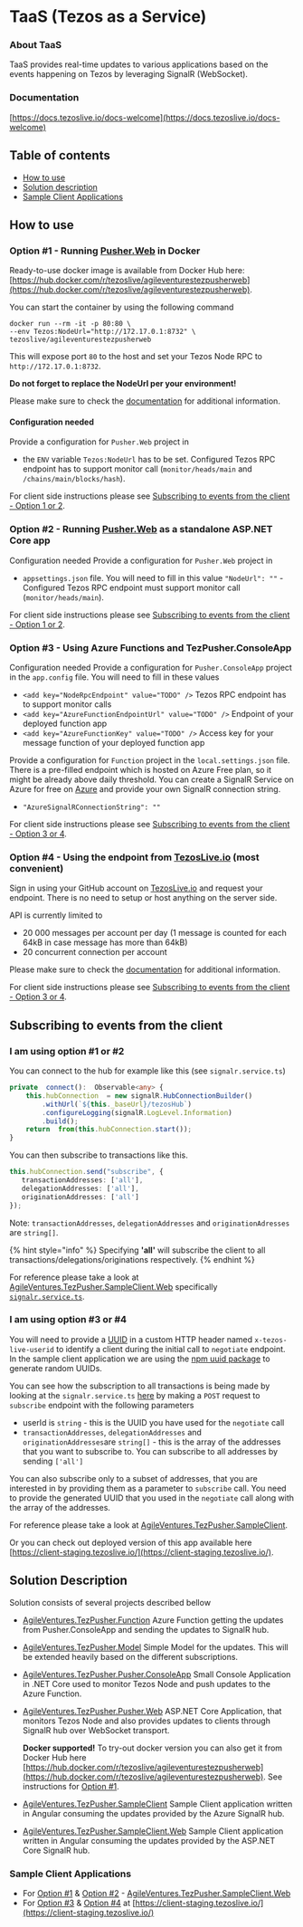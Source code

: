 # TaaS \(Tezos as a Service\)

### About TaaS

TaaS provides real-time updates to various applications based on the events happening on Tezos by leveraging SignalR \(WebSocket\).

### Documentation

[https://docs.tezoslive.io/docs-welcome](https://docs.tezoslive.io/docs-welcome)

## Table of contents

* [How to use](./#how-to-use)
* [Solution description](./#solution-description)
* [Sample Client Applications](./#sample-client-applications)

## How to use

### Option \#1 - Running [Pusher.Web](https://github.com/agile-ventures/TaaS/tree/master/AgileVentures.TezPusher.Pusher.Web) in Docker

Ready-to-use docker image is available from Docker Hub here: [https://hub.docker.com/r/tezoslive/agileventurestezpusherweb](https://hub.docker.com/r/tezoslive/agileventurestezpusherweb).

You can start the container by using the following command

```text
docker run --rm -it -p 80:80 \
--env Tezos:NodeUrl="http://172.17.0.1:8732" \
tezoslive/agileventurestezpusherweb
```

This will expose port `80` to the host and set your Tezos Node RPC to `http://172.17.0.1:8732`.

**Do not forget to replace the NodeUrl per your environment!**

Please make sure to check the [documentation](https://docs.tezoslive.io/docs-getting-started/docs-using-docker) for additional information.

#### Configuration needed

Provide a configuration for `Pusher.Web` project in

* the `ENV` variable `Tezos:NodeUrl` has to be set. Configured Tezos RPC endpoint has to support monitor call \(`monitor/heads/main` and `/chains/main/blocks/hash`\).

For client side instructions please see [Subscribing to events from the client - Option 1 or 2](./#i-am-using-option-1-or-2).

### Option \#2 - Running [Pusher.Web](https://github.com/agile-ventures/TaaS/tree/master/AgileVentures.TezPusher.Pusher.Web) as a standalone ASP.NET Core app

Configuration needed Provide a configuration for `Pusher.Web` project in

* `appsettings.json` file. You will need to fill in this value `"NodeUrl": ""` - Configured Tezos RPC endpoint must support monitor call \(`monitor/heads/main`\).

For client side instructions please see [Subscribing to events from the client - Option 1 or 2](./#i-am-using-option-1-or-2).

### Option \#3 - Using Azure Functions and TezPusher.ConsoleApp

Configuration needed Provide a configuration for `Pusher.ConsoleApp` project in the `app.config` file. You will need to fill in these values

* `<add key="NodeRpcEndpoint" value="TODO" />` Tezos RPC endpoint has to support monitor calls
* `<add key="AzureFunctionEndpointUrl" value="TODO" />` Endpoint of your deployed function app
* `<add key="AzureFunctionKey" value="TODO" />` Access key for your message function of your deployed function app

Provide a configuration for `Function` project in the `local.settings.json` file. There is a pre-filled endpoint which is hosted on Azure Free plan, so it might be already above daily threshold. You can create a SignalR Service on Azure for free on [Azure](https://azure.microsoft.com/en-us/) and provide your own SignalR connection string.

* `"AzureSignalRConnectionString": ""`    

For client side instructions please see [Subscribing to events from the client - Option 3 or 4](./#i-am-using-option-3-or-4).

### Option \#4 - Using the endpoint from [TezosLive.io](https://tezoslive.io)  \(most convenient\)

Sign in using your GitHub account on [TezosLive.io](https://tezoslive.io) and request your endpoint. There is no need to setup or host anything on the server side.

API is currently limited to

* 20 000 messages per account per day \(1 message is counted for each 64kB in case message has more than 64kB\)
* 20 concurrent connection per account

Please make sure to check the [documentation](https://docs.tezoslive.io/docs-getting-started/docs-using-tezoslive.io-endpoint) for additional information.

For client side instructions please see [Subscribing to events from the client - Option 3 or 4](./#i-am-using-option-3-or-4).

## Subscribing to events from the client

### I am using option \#1 or \#2

You can connect to the hub for example like this \(see `signalr.service.ts`\)

```typescript
private  connect():  Observable<any> {
    this.hubConnection  = new signalR.HubConnectionBuilder()
        .withUrl(`${this._baseUrl}/tezosHub`)
        .configureLogging(signalR.LogLevel.Information)
        .build();
    return  from(this.hubConnection.start());
}
```

You can then subscribe to transactions like this.

```typescript
this.hubConnection.send("subscribe", { 
   transactionAddresses: ['all'],
   delegationAddresses: ['all'],
   originationAddresses: ['all']
});
```

Note: `transactionAddresses`, `delegationAddresses` and `originationAdresses` are `string[]`.

{% hint style="info" %}
Specifying **'all'** will subscribe the client to all transactions/delegations/originations respectively.
{% endhint %}

For reference please take a look at [AgileVentures.TezPusher.SampleClient.Web](https://github.com/agile-ventures/TaaS/tree/master/AgileVentures.TezPusher.SampleClient.Web) specifically [`signalr.service.ts`](https://github.com/agile-ventures/TaaS/blob/84fe386b38f5e488a194a2aa531b109c7dc435d6/AgileVentures.TezPusher.SampleClient.Web/src/app/signalr.service.ts#L65).

### I am using option \#3 or \#4

You will need to provide a [UUID](https://en.wikipedia.org/wiki/Universally_unique_identifier) in a custom HTTP header named `x-tezos-live-userid` to identify a client during the initial call to `negotiate` endpoint. In the sample client application we are using the [npm uuid package](https://www.npmjs.com/package/uuid) to generate random UUIDs.

You can see how the subscription to all transactions is being made by looking at the `signalr.service.ts` [here](https://github.com/agile-ventures/TaaS/blob/master/AgileVentures.TezPusher.SampleClient/src/app/signalr.service.ts) by making a `POST` request to `subscribe` endpoint with the following parameters

* userId is `string` - this is the UUID you have used for the `negotiate` call
* `transactionAddresses`, `delegationAddresses` and `originationAddresses`are `string[]` - this is the array of the addresses that you want to subscribe to. You can subscribe to all addresses by sending `['all']`

You can also subscribe only to a subset of addresses, that you are interested in by providing them as a parameter to `subscribe` call. You need to provide the generated UUID that you used in the `negotiate` call along with the array of the addresses.

For reference please take a look at [AgileVentures.TezPusher.SampleClient](https://github.com/agile-ventures/TaaS/tree/master/AgileVentures.TezPusher.SampleClient).

Or you can check out deployed version of this app available here [https://client-staging.tezoslive.io/](https://client-staging.tezoslive.io/).

## Solution Description

Solution consists of several projects described bellow

* [AgileVentures.TezPusher.Function](https://github.com/agile-ventures/TaaS/tree/master/AgileVentures.TezPusher.Function) Azure Function getting the updates from Pusher.ConsoleApp and sending the updates to SignalR hub.
* [AgileVentures.TezPusher.Model](https://github.com/agile-ventures/TaaS/tree/master/AgileVentures.TezPusher.Model) Simple Model for the updates. This will be extended heavily based on the different subscriptions.
* [AgileVentures.TezPusher.Pusher.ConsoleApp](https://github.com/agile-ventures/TaaS/tree/master/AgileVentures.TezPusher.Pusher.ConsoleApp) Small Console Application in .NET Core used to monitor Tezos Node and push updates to the Azure Function.
* [AgileVentures.TezPusher.Pusher.Web](https://github.com/agile-ventures/TaaS/tree/master/AgileVentures.TezPusher.Pusher.Web) ASP.NET Core Application, that monitors Tezos Node and also provides updates to clients through SignalR hub over WebSocket transport.

  **Docker supported!** To try-out docker version you can also get it from Docker Hub here [https://hub.docker.com/r/tezoslive/agileventurestezpusherweb](https://hub.docker.com/r/tezoslive/agileventurestezpusherweb). See instructions for [Option \#1](./#option-1---running-pusherweb-in-docker-most-convenient-at-the-moment).

* [AgileVentures.TezPusher.SampleClient](https://github.com/agile-ventures/TaaS/tree/master/AgileVentures.TezPusher.SampleClient) Sample Client application written in Angular consuming the updates provided by the Azure SignalR hub.
* [AgileVentures.TezPusher.SampleClient.Web](https://github.com/agile-ventures/TaaS/tree/master/AgileVentures.TezPusher.SampleClient.Web) Sample Client application written in Angular consuming the updates provided by the ASP.NET Core SignalR hub.

### Sample Client Applications

* For [Option \#1](./#option-1---running-pusherweb-in-docker-most-convenient-at-the-moment) & [Option \#2](./#option-2---running-pusherweb-as-a-standalone-aspnet-core-app) - [AgileVentures.TezPusher.SampleClient.Web](https://github.com/agile-ventures/TaaS/tree/master/AgileVentures.TezPusher.SampleClient.Web)
* For  [Option \#3](./#option-3---using-azure-functions-and-tezpusherconsoleapp) & [Option \#4](./#option-4---using-the-endpoint-from-tezosliveio) at [https://client-staging.tezoslive.io/](https://client-staging.tezoslive.io/)

